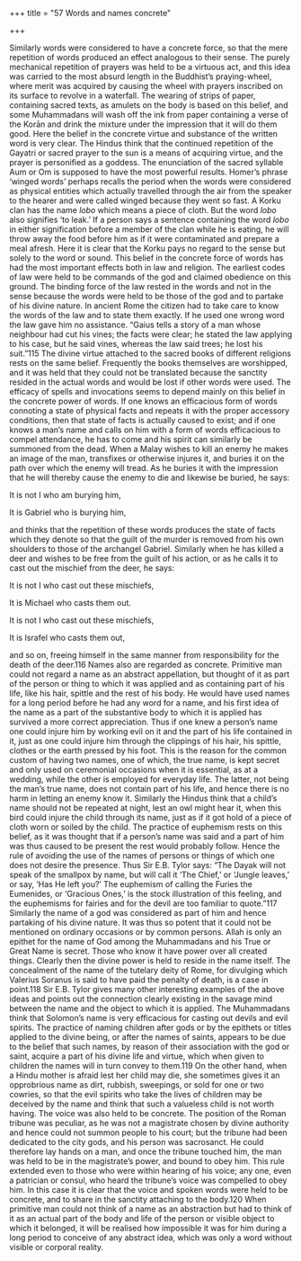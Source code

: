 +++
title = "57 Words and names concrete"

+++

Similarly words were considered to have a concrete force, so that the mere repetition of words produced an effect analogous to their sense. The purely mechanical repetition of prayers was held to be a virtuous act, and this idea was carried to the most absurd length in the Buddhist’s praying-wheel, where merit was acquired by causing the wheel with prayers inscribed on its surface to revolve in a waterfall. The wearing of strips of paper, containing sacred texts, as amulets on the body is based on this belief, and some Muhammadans will wash off the ink from paper containing a verse of the Korān and drink the mixture under the impression that it will do them good. Here the belief in the concrete virtue and substance of the written word is very clear. The Hindus think that the continued repetition of the Gayatri or sacred prayer to the sun is a means of acquiring virtue, and the prayer is personified as a goddess. The enunciation of the sacred syllable Aum or Om is supposed to have the most powerful results. Homer’s phrase ‘winged words’ perhaps recalls the period when the words were considered as physical entities which actually travelled through the air from the speaker to the hearer and were called winged because they went so fast. A Korku clan has the name *lobo* which means a piece of cloth. But the word *lobo* also signifies ‘to leak.’ If a person says a sentence containing the word *lobo* in either signification before a member of the clan while he is eating, he will throw away the food before him as if it were contaminated and prepare a meal afresh. Here it is clear that the Korku pays no regard to the sense but solely to the word or sound. This belief in the concrete force of words has had the most important effects both in law and religion. The earliest codes of law were held to be commands of the god and claimed obedience on this ground. The binding force of the law rested in the words and not in the sense because the words were held to be those of the god and to partake of his divine nature. In ancient Rome the citizen had to take care to know the words of the law and to state them exactly. If he used one wrong word the law gave him no assistance. “Gaius tells a story of a man whose neighbour had cut his vines; the facts were clear; he stated the law applying to his case, but he said vines, whereas the law said trees; he lost his suit.”115 The divine virtue attached to the sacred books of different religions rests on the same belief. Frequently the books themselves are worshipped, and it was held that they could not be translated because the sanctity resided in the actual words and would be lost if other words were used. The efficacy of spells and invocations seems to depend mainly on this belief in the concrete power of words. If one knows an efficacious form of words connoting a state of physical facts and repeats it with the proper accessory conditions, then that state of facts is actually caused to exist; and if one knows a man’s name and calls on him with a form of words efficacious to compel attendance, he has to come and his spirit can similarly be summoned from the dead. When a Malay wishes to kill an enemy he makes an image of the man, transfixes or otherwise injures it, and buries it on the path over which the enemy will tread. As he buries it with the impression that he will thereby cause the enemy to die and likewise be buried, he says: 

It is not I who am burying him, 

It is Gabriel who is burying him,

and thinks that the repetition of these words produces the state of facts which they denote so that the guilt of the murder is removed from his own shoulders to those of the archangel Gabriel. Similarly when he has killed a deer and wishes to be free from the guilt of his action, or as he calls it to cast out the mischief from the deer, he says: 

It is not I who cast out these mischiefs, 

It is Michael who casts them out. 

It is not I who cast out these mischiefs, 

It is Israfel who casts them out,

and so on, freeing himself in the same manner from responsibility for the death of the deer.116 Names also are regarded as concrete. Primitive man could not regard a name as an abstract appellation, but thought of it as part of the person or thing to which it was applied and as containing part of his life, like his hair, spittle and the rest of his body. He would have used names for a long period before he had any word for a name, and his first idea of the name as a part of the substantive body to which it is applied has survived a more correct appreciation. Thus if one knew a person’s name one could injure him by working evil on it and the part of his life contained in it, just as one could injure him through the clippings of his hair, his spittle, clothes or the earth pressed by his foot. This is the reason for the common custom of having two names, one of which, the true name, is kept secret and only used on ceremonial occasions when it is essential, as at a wedding, while the other is employed for everyday life. The latter, not being the man’s true name, does not contain part of his life, and hence there is no harm in letting an enemy know it. Similarly the Hindus think that a child’s name should not be repeated at night, lest an owl might hear it, when this bird could injure the child through its name, just as if it got hold of a piece of cloth worn or soiled by the child. The practice of euphemism rests on this belief, as it was thought that if a person’s name was said and a part of him was thus caused to be present the rest would probably follow. Hence the rule of avoiding the use of the names of persons or things of which one does not desire the presence. Thus Sir E.B. Tylor says: “The Dayak will not speak of the smallpox by name, but will call it ‘The Chief,’ or ‘Jungle leaves,’ or say, ‘Has He left you?’ The euphemism of calling the Furies the Eumenides, or ‘Gracious Ones,’ is the stock illustration of this feeling, and the euphemisms for fairies and for the devil are too familiar to quote.”117 Similarly the name of a god was considered as part of him and hence partaking of his divine nature. It was thus so potent that it could not be mentioned on ordinary occasions or by common persons. Allah is only an epithet for the name of God among the Muhammadans and his True or Great Name is secret. Those who know it have power over all created things. Clearly then the divine power is held to reside in the name itself. The concealment of the name of the tutelary deity of Rome, for divulging which Valerius Soranus is said to have paid the penalty of death, is a case in point.118 Sir E.B. Tylor gives many other interesting examples of the above ideas and points out the connection clearly existing in the savage mind between the name and the object to which it is applied. The Muhammadans think that Solomon’s name is very efficacious for casting out devils and evil spirits. The practice of naming children after gods or by the epithets or titles applied to the divine being, or after the names of saints, appears to be due to the belief that such names, by reason of their association with the god or saint, acquire a part of his divine life and virtue, which when given to children the names will in turn convey to them.119 On the other hand, when a Hindu mother is afraid lest her child may die, she sometimes gives it an opprobrious name as dirt, rubbish, sweepings, or sold for one or two cowries, so that the evil spirits who take the lives of children may be deceived by the name and think that such a valueless child is not worth having. The voice was also held to be concrete. The position of the Roman tribune was peculiar, as he was not a magistrate chosen by divine authority and hence could not summon people to his court; but the tribune had been dedicated to the city gods, and his person was sacrosanct. He could therefore lay hands on a man, and once the tribune touched him, the man was held to be in the magistrate’s power, and bound to obey him. This rule extended even to those who were within hearing of his voice; any one, even a patrician or consul, who heard the tribune’s voice was compelled to obey him. In this case it is clear that the voice and spoken words were held to be concrete, and to share in the sanctity attaching to the body.120 When primitive man could not think of a name as an abstraction but had to think of it as an actual part of the body and life of the person or visible object to which it belonged, it will be realised how impossible it was for him during a long period to conceive of any abstract idea, which was only a word without visible or corporal reality. 


